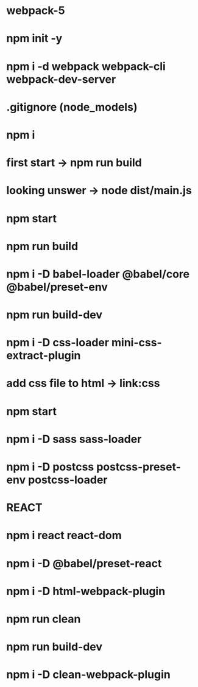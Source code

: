 # webpack-5

# npm init -y

# npm i -d webpack webpack-cli webpack-dev-server

# .gitignore (node_models)

# npm i

# first start -> npm run build

# looking unswer -> node dist/main.js

# npm start

# npm run build

# npm i -D babel-loader @babel/core @babel/preset-env

# npm run build-dev

# npm i -D css-loader mini-css-extract-plugin

# add css file to html -> link:css

# npm start

# npm i -D sass sass-loader

# npm i -D postcss postcss-preset-env postcss-loader

# REACT

# npm i react react-dom

# npm i -D @babel/preset-react

# npm i -D html-webpack-plugin

# npm run clean
# npm run build-dev
# npm i -D clean-webpack-plugin
#
#
#
#
#
